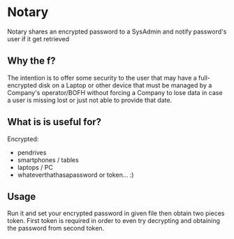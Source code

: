 # Notary
Notary shares an encrypted password to a SysAdmin and notify password's user if it get retrieved

## Why the f?
The intention is to offer some security to the user that may have a full-encrypted disk on a Laptop or other device that
must be managed by a Company's operator/BOFH without forcing a Company to lose data in case a user is missing lost
or just not able to provide that date.

## What is is useful for?
Encrypted:
- pendrives
- smartphones / tables
- laptops / PC
- whateverthathasapassword or token... :)

## Usage
Run it and set your encrypted password in given file then obtain two pieces token.
First token is required in order to even try decrypting and obtaining the password from second token.

